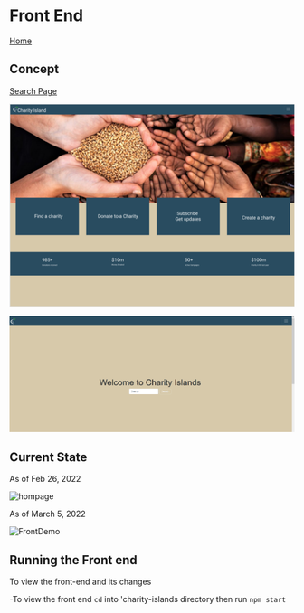 # Front End

[Home](index.md)


## Concept

[Search Page](https://www.figma.com/file/ejM9JzxSq7JNJLOYpriYkw/Charity-Islands?node-id=0%3A1)

![Landing Page](./misc/landing_page.png)

![Chairty Info Page](./misc/Search_Page.PNG)

## Current State

As of Feb 26, 2022

![hompage](https://user-images.githubusercontent.com/35849655/155729335-00283833-dbb3-4ca0-893a-5186119b6b58.gif)

As of March 5, 2022

![FrontDemo](https://user-images.githubusercontent.com/35849655/156898890-9f2eaddd-da3e-4c8b-91f1-a5fe07eeed19.gif)


## Running the Front end

To view the front-end and its changes

-To view the front end `cd` into 'charity-islands directory then run `npm start`
